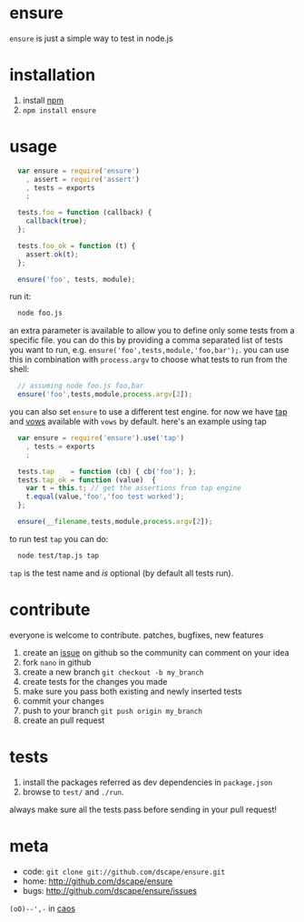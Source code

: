 # ensure

`ensure` is just a simple way to test in node.js

# installation

1. install [npm][1]
2. `npm install ensure`

# usage

```js
  var ensure = require('ensure')
    , assert = require('assert')
    , tests = exports
    ;

  tests.foo = function (callback) {
    callback(true);
  };

  tests.foo_ok = function (t) {
    assert.ok(t);
  };

  ensure('foo', tests, module);
```
run it:

```sh
  node foo.js
```

an extra parameter is available to allow you to define only some tests from a specific file. you can do this by providing a comma separated list of tests you want to run, e.g. `ensure('foo',tests,module,'foo,bar');`. you can use this in combination with `process.argv` to choose what tests to run from the shell:

```js
  // assuming node foo.js foo,bar
  ensure('foo',tests,module,process.argv[2]);
```

you can also set `ensure` to use a different test engine. for now we have [tap][4] and [vows][5] available with `vows` by default. here's an example using tap

```js
  var ensure = require('ensure').use('tap')
    , tests = exports
    ;

  tests.tap    = function (cb) { cb('foo'); };
  tests.tap_ok = function (value)  {
    var t = this.t; // get the assertions from tap engine
    t.equal(value,'foo','foo test worked'); 
  };

  ensure(__filename,tests,module,process.argv[2]);
```

to run test `tap` you can do:

```sh
  node test/tap.js tap
```

`tap` is the test name and _is_ optional (by default all tests run).

# contribute

everyone is welcome to contribute. patches, bugfixes, new features

1. create an [issue][2] on github so the community can comment on your idea
2. fork `nano` in github
3. create a new branch `git checkout -b my_branch`
4. create tests for the changes you made
5. make sure you pass both existing and newly inserted tests
6. commit your changes
7. push to your branch `git push origin my_branch`
8. create an pull request

# tests

1. install the packages referred as dev dependencies in `package.json`
2. browse to `test/` and `./run`.

always make sure all the tests pass before sending in your pull request!

# meta

* code: `git clone git://github.com/dscape/ensure.git`
* home: <http://github.com/dscape/ensure>
* bugs: <http://github.com/dscape/ensure/issues>

`(oO)--',-` in [caos][3]

[1]: http://npmjs.org
[2]: http://github.com/dscape/ensure/issues
[3]: http://caos.di.uminho.pt/
[4]: https://github.com/isaacs/node-tap
[5]: http://vowsjs.org/
